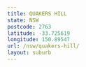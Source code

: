 ```yaml
---
title: QUAKERS HILL
state: NSW
postcode: 2763
latitude: -33.725619
longitude: 150.89547
url: /nsw/quakers-hill/
layout: suburb
---
```

